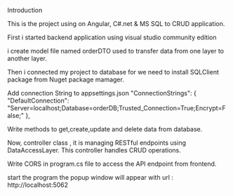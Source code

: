Introduction

This is the project using on Angular, C#.net & MS SQL to CRUD application.

First i started backend application using visual studio community edition 

i create model file named orderDTO used to transfer data from one layer to another layer.

Then i connected my project to database for we need to install SQLClient package from Nuget package mamager.

Add connection String to appsettings.json
"ConnectionStrings": {
    "DefaultConnection": "Server=localhost;Database=orderDB;Trusted_Connection=True;Encrypt=False;"
},

Write methods to get,create,update and delete data from database.

Now, controller class , it is managing RESTful endpoints using DataAccessLayer. This controller handles CRUD operations.

Write CORS in program.cs file to access the API endpoint from frontend.

start the program the popup window will appear with url : http://localhost:5062

